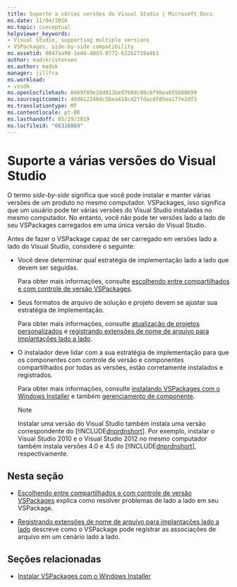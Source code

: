 ```yaml
---
title: Suporte a várias versões do Visual Studio | Microsoft Docs
ms.date: 11/04/2016
ms.topic: conceptual
helpviewer_keywords:
- Visual Studio, supporting multiple versions
- VSPackages, side-by-side compatibility
ms.assetid: 0047aa90-1ed4-40d3-8772-622b2719a4b1
author: madskristensen
ms.author: madsk
manager: jillfra
ms.workload:
- vssdk
ms.openlocfilehash: 8469f89e2dd013be9760dc80c6f96ea655b80699
ms.sourcegitcommit: 40d612240dc5bea418cd27fdacdf85ea177e2df3
ms.translationtype: MT
ms.contentlocale: pt-BR
ms.lasthandoff: 05/29/2019
ms.locfileid: "66316869"
---
```

# <a name="supporting-multiple-versions-of-visual-studio"></a>Suporte a várias versões do Visual Studio
O termo *side-by-side* significa que você pode instalar e manter várias versões de um produto no mesmo computador. VSPackages, isso significa que um usuário pode ter várias versões do Visual Studio instaladas no mesmo computador. No entanto, você não pode ter versões lado a lado de seu VSPackages carregados em uma única versão do Visual Studio.

 Antes de fazer o VSPackage capaz de ser carregado em versões lado a lado do Visual Studio, considere o seguinte:

- Você deve determinar qual estratégia de implementação lado a lado que devem ser seguidas.

   Para obter mais informações, consulte [escolhendo entre compartilhados e com controle de versão VSPackages](../extensibility/choosing-between-shared-and-versioned-vspackages.md).

- Seus formatos de arquivo de solução e projeto devem se ajustar sua estratégia de implementação.

   Para obter mais informações, consulte [atualização de projetos personalizados](../extensibility/internals/upgrading-projects.md#upgrading-custom-projects) e [registrando extensões de nome de arquivo para implantações lado a lado](../extensibility/registering-file-name-extensions-for-side-by-side-deployments.md).

- O instalador deve lidar com a sua estratégia de implementação para que os componentes com controle de versão e componentes compartilhados por todas as versões, estão corretamente instalados e registrados.

   Para obter mais informações, consulte [instalando VSPackages com o Windows Installer](../extensibility/internals/installing-vspackages-with-windows-installer.md) e também [gerenciamento de componente](../extensibility/internals/component-management.md).

  > [!NOTE]
  > Instalar uma versão do Visual Studio também instala uma versão correspondente do [!INCLUDE[dnprdnshort](../code-quality/includes/dnprdnshort_md.md)]. Por exemplo, instalar o Visual Studio 2010 e o Visual Studio 2012 no mesmo computador também instala versões 4.0 e 4.5 do [!INCLUDE[dnprdnshort](../code-quality/includes/dnprdnshort_md.md)], respectivamente.

## <a name="in-this-section"></a>Nesta seção
- [Escolhendo entre compartilhados e com controle de versão VSPackages](../extensibility/choosing-between-shared-and-versioned-vspackages.md) explica como resolver problemas de lado a lado em seu VSPackage.

- [Registrando extensões de nome de arquivo para implantações lado a lado](../extensibility/registering-file-name-extensions-for-side-by-side-deployments.md) descreve como o VSPackage pode registrar as associações de arquivo em um cenário lado a lado.

## <a name="related-sections"></a>Seções relacionadas
- [Instalar VSPackages com o Windows Installer](../extensibility/internals/installing-vspackages-with-windows-installer.md)
